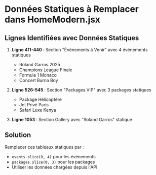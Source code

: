 # Données Statiques à Remplacer dans HomeModern.jsx

## Lignes Identifiées avec Données Statiques

1. **Ligne 411-440** : Section "Événements à Venir" avec 4 événements statiques
   - Roland Garros 2025
   - Champions League Finale  
   - Formule 1 Monaco
   - Concert Burna Boy

2. **Ligne 526-545** : Section "Packages VIP" avec 3 packages statiques
   - Package Hélicoptère
   - Jet Privé Paris
   - Safari Luxe Kenya

3. **Ligne 1053** : Section Gallery avec "Roland Garros" statique

## Solution

Remplacer ces tableaux statiques par :
- `events.slice(0, 4)` pour les événements
- `packages.slice(0, 3)` pour les packages
- Utiliser les données chargées depuis l'API
